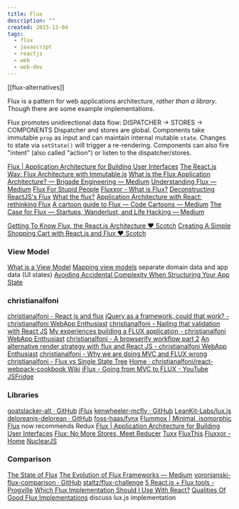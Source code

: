 ```yaml
---
title: Flux
description: ""
created: 2015-12-04
tags:
  - flux
  - javascript
  - reactjs
  - web
  - web-dev
---
```


[[flux-alternatives]]

Flux is a pattern for web applications architecture, _rather than a library_. Though there are some example implementations.

Flux promotes unidirectional data flow:
DISPATCHER -> STORES -> COMPONENTS
Dispatcher and stores are global.
Components take immutable `prop` as input and can maintain internal mutable `state`. Changes to state via `setState()` will trigger a re-rendering.
Components can also fire "intent" (also called "action") or listen to the dispatcher/stores.

[Flux | Application Architecture for Building User Interfaces](http://facebook.github.io/flux/)
[The React.js Way: Flux Architecture with Immutable.js](http://blog.risingstack.com/the-react-js-way-flux-architecture-with-immutable-js/)
[What is the Flux Application Architecture? — Brigade Engineering — Medium](https://medium.com/brigade-engineering/what-is-the-flux-application-architecture-b57ebca85b9e)
[Understanding Flux — Medium](https://medium.com/@garychambers108/understanding-flux-f93e9f650af7)
[Flux For Stupid People](http://blog.andrewray.me/flux-for-stupid-people/)
[Fluxxor - What is Flux?](http://fluxxor.com/what-is-flux.html)
[Deconstructing ReactJS's Flux](http://spoike.ghost.io/deconstructing-reactjss-flux/)
[What the flux?](http://jonathancreamer.com/what-the-flux/)
[Application Architecture with React: rethinking Flux](http://dialelo.github.io/application-architecture-with-react-rethinking-flux.html)
[A cartoon guide to Flux — Code Cartoons — Medium](https://code-cartoons.com/a-cartoon-guide-to-flux-6157355ab207)
[The Case for Flux — Startups, Wanderlust, and Life Hacking — Medium](https://medium.com/swlh/the-case-for-flux-379b7d1982c6)

[Getting To Know Flux, the React.js Architecture ♥ Scotch](http://scotch.io/tutorials/javascript/getting-to-know-flux-the-react-js-architecture)
[Creating A Simple Shopping Cart with React.js and Flux ♥ Scotch](http://scotch.io/tutorials/javascript/creating-a-simple-shopping-cart-with-react-js-and-flux)

### View Model

[What is a View Model](http://lhorie.github.io/mithril-blog/what-is-a-view-model.html)
[Mapping view models](http://lhorie.github.io/mithril-blog/mapping-view-models.html) separate domain data and app data (UI states)
[Avoiding Accidental Complexity When Structuring Your App State](https://hackernoon.com/avoiding-accidental-complexity-when-structuring-your-app-state-6e6d22ad5e2a#.4gswkdvo9)

### christianalfoni

[christianalfoni - React js and flux](http://www.christianalfoni.com/articles/2014_08_20_React-js-and-flux)
[jQuery as a framework, could that work? - christianalfoni WebApp Enthusiast](http://christianalfoni.github.io/javascript/2014/09/08/jquery-as-a-framework-could-that-work.html)
[christianalfoni - Nailing that validation with React JS](http://www.christianalfoni.com/articles/2014_10_22_Nailing-that-validation-with-React-JS)
[My experiences building a FLUX application - christianalfoni WebApp Enthusiast](http://christianalfoni.github.io/javascript/2014/10/27/my-experiences-building-a-flux-application.html)
[christianalfoni - A browserify workflow part 2](http://www.christianalfoni.com/articles/2014_10_30_A-browserify-workflow-part-2)
[An alternative render strategy with flux and React JS - christianalfoni WebApp Enthusiast](http://christianalfoni.github.io/javascript/2014/12/04/flux-and-eventemitter2.html)
[christianalfoni - Why we are doing MVC and FLUX wrong](http://www.christianalfoni.com/articles/2015_08_02_Why-we-are-doing-MVC-and-FLUX-wrong)
[christianalfoni - Flux vs Single State Tree](http://www.christianalfoni.com/articles/2015_11_16_Flux-vs-Single-State-Tree)
[Home · christianalfoni/react-webpack-cookbook Wiki](https://github.com/christianalfoni/react-webpack-cookbook/wiki)
[jFlux - Going from MVC to FLUX - YouTube](https://www.youtube.com/watch?v=plUN2L4Ak14)
[JSFridge](http://www.jsfridge.com/courses/jFlux_-_A_framework_to_keep_you_sane/scenes/0)

### Libraries

[goatslacker-alt · GitHub](https://github.com/goatslacker/alt)
[jFlux](http://www.jflux.io/)
[kenwheeler-mcfly · GitHub](https://github.com/kenwheeler/mcfly)
[LeanKit-Labs/lux.js](https://github.com/LeanKit-Labs/lux.js)
[deloreanjs-delorean · GitHub](https://github.com/deloreanjs/delorean)
[foss-haas/fynx](https://github.com/foss-haas/fynx)
[Flummox | Minimal, isomorphic Flux](http://acdlite.github.io/flummox) now recommends Redux
[Flux | Application Architecture for Building User Interfaces](http://facebook.github.io/flux/docs/overview.html)
[Flux: No More Stores, Meet Reducer](https://blog.javascripting.com/2015/06/19/flux-no-more-stores-meet-reducer/)
[Tuxx](http://www.tuxedojs.org/)
[FluxThis](https://fluxthis.io/)
[Fluxxor - Home](http://fluxxor.com/)
[NuclearJS](https://optimizely.github.io/nuclear-js/)

### Comparison

[The State of Flux](https://reactjsnews.com/the-state-of-flux/)
[The Evolution of Flux Frameworks — Medium](https://medium.com/@dan_abramov/the-evolution-of-flux-frameworks-6c16ad26bb31)
[voronianski-flux-comparison · GitHub](https://github.com/voronianski/flux-comparison)
[staltz/flux-challenge](https://github.com/staltz/flux-challenge)
[5 React.js + Flux tools - Progville](http://www.progville.com/javascript/5-react-js-flux-tools/)
[Which Flux Implementation Should I Use With React?](http://jamesknelson.com/which-flux-implementation-should-i-use-with-react/)
[Qualities Of Good Flux Implementations](http://www.smashingmagazine.com/2015/06/qualities-of-good-flux-implementations/) discuss lux.js implementation
